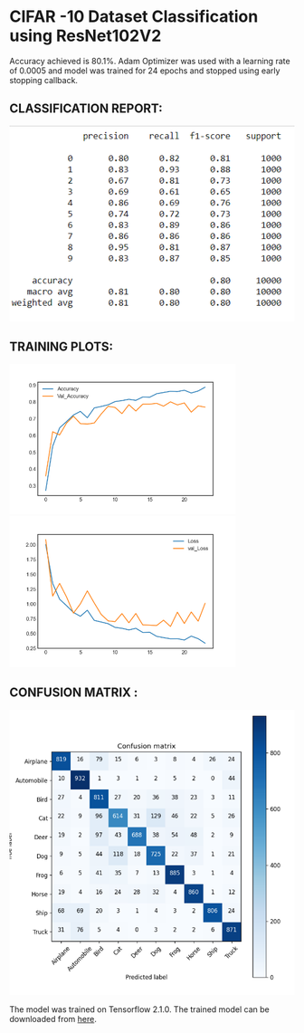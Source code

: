 # CIFAR -10 Dataset Classification using ResNet102V2 

Accuracy achieved is 80.1%.
Adam Optimizer was used with a learning rate of 0.0005 and model was trained for 24 epochs and stopped using early stopping callback.


## CLASSIFICATION REPORT:

![](Images/Classification_Report.PNG)


## TRAINING PLOTS:

<img src="https://github.com/sanskar-hasija/CIFAR_10_ResNet/blob/main/Images/Accuracy%20Plot.png" width="400">            <img src="https://github.com/sanskar-hasija/CIFAR_10_ResNet/blob/main/Images/Loss%20Plot.png" width="400">



## CONFUSION MATRIX :
<img src="https://github.com/sanskar-hasija/CIFAR_10_ResNet/blob/main/Images/Confusion%20Matrix.png" heigth ="280">


The model was trained on Tensorflow 2.1.0.
The trained model can be downloaded from [here](https://drive.google.com/file/d/1mIAKYxYDQtm1_EXTGsYnTkxAZggsC1Vw/view?usp=sharing).
